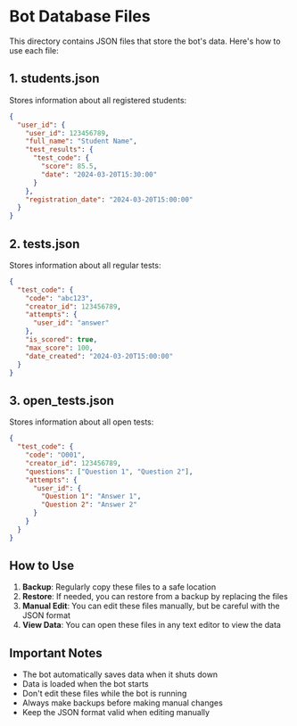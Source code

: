 # Bot Database Files

This directory contains JSON files that store the bot's data. Here's how to use each file:

## 1. students.json
Stores information about all registered students:
```json
{
  "user_id": {
    "user_id": 123456789,
    "full_name": "Student Name",
    "test_results": {
      "test_code": {
        "score": 85.5,
        "date": "2024-03-20T15:30:00"
      }
    },
    "registration_date": "2024-03-20T15:00:00"
  }
}
```

## 2. tests.json
Stores information about all regular tests:
```json
{
  "test_code": {
    "code": "abc123",
    "creator_id": 123456789,
    "attempts": {
      "user_id": "answer"
    },
    "is_scored": true,
    "max_score": 100,
    "date_created": "2024-03-20T15:00:00"
  }
}
```

## 3. open_tests.json
Stores information about all open tests:
```json
{
  "test_code": {
    "code": "O001",
    "creator_id": 123456789,
    "questions": ["Question 1", "Question 2"],
    "attempts": {
      "user_id": {
        "Question 1": "Answer 1",
        "Question 2": "Answer 2"
      }
    }
  }
}
```

## How to Use

1. **Backup**: Regularly copy these files to a safe location
2. **Restore**: If needed, you can restore from a backup by replacing the files
3. **Manual Edit**: You can edit these files manually, but be careful with the JSON format
4. **View Data**: You can open these files in any text editor to view the data

## Important Notes

- The bot automatically saves data when it shuts down
- Data is loaded when the bot starts
- Don't edit these files while the bot is running
- Always make backups before making manual changes
- Keep the JSON format valid when editing manually 